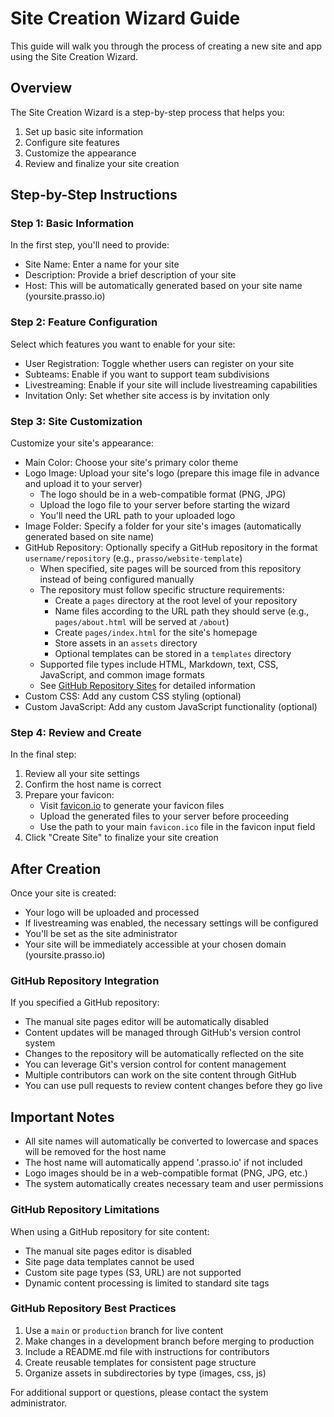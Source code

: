 # Site Creation Wizard Guide

This guide will walk you through the process of creating a new site and app using the Site Creation Wizard.

## Overview

The Site Creation Wizard is a step-by-step process that helps you:
1. Set up basic site information
2. Configure site features
3. Customize the appearance
4. Review and finalize your site creation

## Step-by-Step Instructions

### Step 1: Basic Information

In the first step, you'll need to provide:
- Site Name: Enter a name for your site
- Description: Provide a brief description of your site
- Host: This will be automatically generated based on your site name (yoursite.prasso.io)

### Step 2: Feature Configuration

Select which features you want to enable for your site:
- User Registration: Toggle whether users can register on your site
- Subteams: Enable if you want to support team subdivisions
- Livestreaming: Enable if your site will include livestreaming capabilities
- Invitation Only: Set whether site access is by invitation only

### Step 3: Site Customization

Customize your site's appearance:
- Main Color: Choose your site's primary color theme
- Logo Image: Upload your site's logo (prepare this image file in advance and upload it to your server)
  - The logo should be in a web-compatible format (PNG, JPG)
  - Upload the logo file to your server before starting the wizard
  - You'll need the URL path to your uploaded logo
- Image Folder: Specify a folder for your site's images (automatically generated based on site name)
- GitHub Repository: Optionally specify a GitHub repository in the format `username/repository` (e.g., `prasso/website-template`)
  - When specified, site pages will be sourced from this repository instead of being configured manually
  - The repository must follow specific structure requirements:
    - Create a `pages` directory at the root level of your repository
    - Name files according to the URL path they should serve (e.g., `pages/about.html` will be served at `/about`)
    - Create `pages/index.html` for the site's homepage
    - Store assets in an `assets` directory
    - Optional templates can be stored in a `templates` directory
  - Supported file types include HTML, Markdown, text, CSS, JavaScript, and common image formats
  - See [GitHub Repository Sites](github-repository-sites.md) for detailed information
- Custom CSS: Add any custom CSS styling (optional)
- Custom JavaScript: Add any custom JavaScript functionality (optional)

### Step 4: Review and Create

In the final step:
1. Review all your site settings
2. Confirm the host name is correct
3. Prepare your favicon:
   - Visit [favicon.io](https://favicon.io/favicon-converter/) to generate your favicon files
   - Upload the generated files to your server before proceeding
   - Use the path to your main `favicon.ico` file in the favicon input field
4. Click "Create Site" to finalize your site creation

## After Creation

Once your site is created:
- Your logo will be uploaded and processed
- If livestreaming was enabled, the necessary settings will be configured
- You'll be set as the site administrator
- Your site will be immediately accessible at your chosen domain (yoursite.prasso.io)

### GitHub Repository Integration

If you specified a GitHub repository:
- The manual site pages editor will be automatically disabled
- Content updates will be managed through GitHub's version control system
- Changes to the repository will be automatically reflected on the site
- You can leverage Git's version control for content management
- Multiple contributors can work on the site content through GitHub
- You can use pull requests to review content changes before they go live

## Important Notes

- All site names will automatically be converted to lowercase and spaces will be removed for the host name
- The host name will automatically append '.prasso.io' if not included
- Logo images should be in a web-compatible format (PNG, JPG, etc.)
- The system automatically creates necessary team and user permissions

### GitHub Repository Limitations

When using a GitHub repository for site content:
- The manual site pages editor is disabled
- Site page data templates cannot be used
- Custom site page types (S3, URL) are not supported
- Dynamic content processing is limited to standard site tags

### GitHub Repository Best Practices

1. Use a `main` or `production` branch for live content
2. Make changes in a development branch before merging to production
3. Include a README.md file with instructions for contributors
4. Create reusable templates for consistent page structure
5. Organize assets in subdirectories by type (images, css, js)

For additional support or questions, please contact the system administrator.
